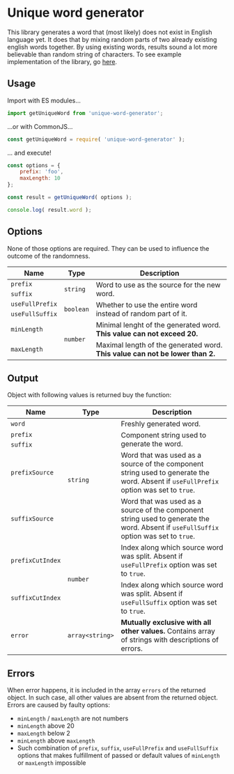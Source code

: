 Unique word generator
=====================

This library generates a word that (most likely) does not exist in English language yet. It does that by mixing random parts of two already existing english words together. By using existing words, results sound a lot more believable than random string of characters. To see example implementation of the library, go [here](https://przemyslaw-zan.github.io/unique-word-generator/).

## Usage

Import with ES modules...

```js
import getUniqueWord from 'unique-word-generator';
```

...or with CommonJS...

```js
const getUniqueWord = require( 'unique-word-generator' );
```

... and execute!

```js
const options = {
	prefix: 'foo',
	maxLength: 10
};

const result = getUniqueWord( options );

console.log( result.word );
```

## Options

None of those options are required. They can be used to influence the outcome of the randomness.

<table>
	<thead>
		<tr>
			<th>Name</th>
			<th>Type</th>
			<th>Description</th>
		</tr>
	</thead>
	<tbody>
		<tr>
			<td><code>prefix</code></td>
			<td rowspan="2"><code>string</code></td>
			<td rowspan="2">Word to use as the source for the new word.</td>
		</tr>
		<tr>
			<td><code>suffix</code></td>
		</tr>
		<tr>
			<td><code>useFullPrefix</code></td>
			<td rowspan="2"><code>boolean</code></td>
			<td rowspan="2">Whether to use the entire word instead of random part of it.</td>
		</tr>
		<tr>
			<td><code>useFullSuffix</code></td>
		</tr>
		<tr>
			<td><code>minLength</code></td>
			<td rowspan="2"><code>number</code></td>
			<td>Minimal lenght of the generated word. <strong>This value can not exceed 20.</strong></td>
		</tr>
		<tr>
			<td><code>maxLength</code></td>
			<td>Maximal length of the generated word. <strong>This value can not be lower than 2.</strong></td>
		</tr>
	</tbody>
</table>

## Output

Object with following values is returned buy the function:

<table>
	<thead>
		<tr>
			<th>Name</th>
			<th>Type</th>
			<th>Description</th>
		</tr>
	</thead>
	<tbody>
		<tr>
			<td><code>word</code></td>
			<td rowspan="5"><code>string</code></td>
			<td>Freshly generated word.</td>
		</tr>
		<tr>
			<td><code>prefix</code></td>
			<td rowspan="2">Component string used to generate the word.<br></td>
		</tr>
		<tr>
			<td><code>suffix</code></td>
		</tr>
		<tr>
			<td><code>prefixSource</code></td>
			<td>Word that was used as a source of the component string used to generate the word. Absent if <code>useFullPrefix</code> option was set to <code>true</code>.</td>
		</tr>
		<tr>
			<td><code>suffixSource</code></td>
			<td>Word that was used as a source of the component string used to generate the word. Absent if <code>useFullSuffix</code> option was set to <code>true</code>.</td>
		</tr>
		<tr>
			<td><code>prefixCutIndex</code></td>
			<td rowspan="2"><code>number</code></td>
			<td>Index along which source word was split. Absent if <code>useFullPrefix</code> option was set to <code>true</code>.</td>
		</tr>
		<tr>
			<td><code>suffixCutIndex</code></td>
			<td>Index along which source word was split. Absent if <code>useFullSuffix</code> option was set to <code>true</code>.</td>
		</tr>
		<tr>
			<td><code>error</code></td>
			<td><code>array&lt;string&gt;</code></td>
			<td><strong>Mutually exclusive with all other values.</strong> Contains array of strings with descriptions of errors.</td>
		</tr>
	</tbody>
</table>

## Errors

When error happens, it is included in the array `errors` of the returned object. In such case, all other values are absent from the returned object. Errors are caused by faulty options:
- `minLength` / `maxLength` are not numbers
- `minLength` above 20
- `maxLength` below 2
- `minLength` above `maxLength`
- Such combination of `prefix`, `suffix`, `useFullPrefix` and `useFullSuffix` options that makes fulfillment of passed or default values of `minLength` or `maxLength` impossible
